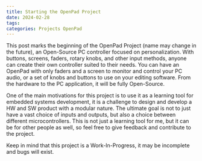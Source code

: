 ```yaml
---
title: Starting the OpenPad Project
date: 2024-02-28
tags:
categories: Projects OpenPad
---
```


This post marks the beginning of the OpenPad Project (name may change in the future), an Open-Source PC controller focused on personalization.
With buttons, screens, faders, rotary knobs, and other input methods, anyone can create their own controller suited to their needs.
You can have an OpenPad with only faders and a screen to monitor and control your PC audio, or a set of knobs and buttons to use on your editing software.
From the hardware to the PC application, it will be fully Open-Source.

One of the main motivations for this project is to use it as a learning tool for embedded systems development, it is a challenge to design and develop a HW and SW product with a modular nature.
The ultimate goal is not to just have a vast choice of inputs and outputs, but also a choice between different microcontrollers.
This is not just a learning tool for me, but it can be for other people as well, so feel free to give feedback and contribute to the project.

Keep in mind that this project is a Work-In-Progress, it may be incomplete and bugs will exist.

